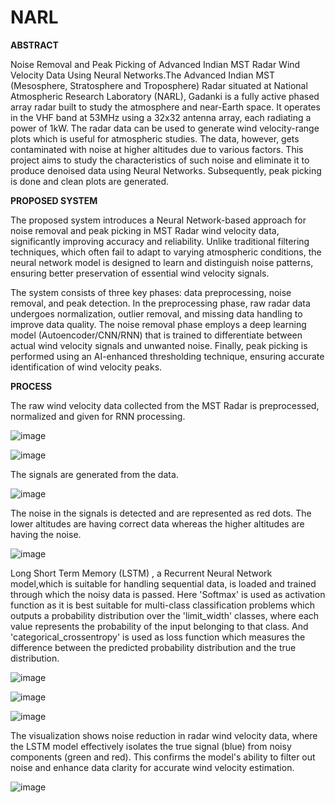 # NARL
**ABSTRACT**


Noise Removal and Peak Picking of Advanced Indian MST Radar Wind Velocity Data Using Neural Networks.The Advanced Indian MST (Mesosphere, Stratosphere and Troposphere) Radar situated at National Atmospheric Research Laboratory (NARL), Gadanki is a fully active phased array radar built to study the atmosphere and near-Earth space. It operates in the VHF band at 53MHz using a 32x32 antenna array, each radiating a power of 1kW. The radar data can be used to generate wind velocity-range plots which is useful for atmospheric studies. The data, however, gets contaminated with noise at higher altitudes due to various factors. This project aims to study the characteristics of such noise and eliminate it to produce denoised data using Neural Networks. Subsequently, peak picking is done and clean plots are generated.


**PROPOSED SYSTEM**

The proposed system introduces a Neural Network-based approach for noise removal and peak picking in MST Radar wind velocity data, significantly improving accuracy and reliability. Unlike traditional filtering techniques, which often fail to adapt to varying atmospheric conditions, the neural network model is designed to learn and distinguish noise patterns, ensuring better preservation of essential wind velocity signals.

The system consists of three key phases: data preprocessing, noise removal, and peak detection. In the preprocessing phase, raw radar data undergoes normalization, outlier removal, and missing data handling to improve data quality. The noise removal phase employs a deep learning model (Autoencoder/CNN/RNN) that is trained to differentiate between actual wind velocity signals and unwanted noise. Finally, peak picking is performed using an AI-enhanced thresholding technique, ensuring accurate identification of wind velocity peaks. 


**PROCESS**

The raw wind velocity data collected from the MST Radar is preprocessed, normalized and given for RNN processing.

![image](https://github.com/user-attachments/assets/5478393a-dfd6-4140-a505-987640de0d4d)

![image](https://github.com/user-attachments/assets/2e0f9a15-1aa3-47f0-ac21-7a0894f7de87)

The signals are generated from the data.

![image](https://github.com/user-attachments/assets/24612853-baf1-42ce-8d06-f3668977ab3b)

The noise in the signals is detected and are represented as red dots. The lower altitudes are having correct data whereas the higher altitudes are having the noise.

![image](https://github.com/user-attachments/assets/c6247c5d-1e40-4a55-94e7-70b495eccb6a)

Long Short Term Memory (LSTM) , a Recurrent Neural Network model,which is suitable for handling sequential data, is loaded and trained through which the noisy data is passed. Here 'Softmax' is used as activation function as it is best suitable for multi-class classification problems which outputs a probability distribution over the 'limit_width' classes, where each value represents the probability of the input belonging to that class. And 'categorical_crossentropy' is used as loss function which measures the difference between the predicted probability distribution and the true distribution.


![image](https://github.com/user-attachments/assets/2924436c-647a-4a90-bdb0-54cc3f7bf5ee)

![image](https://github.com/user-attachments/assets/968d1c08-7812-4ff4-bbba-d888cd75a17a)

![image](https://github.com/user-attachments/assets/cc7e873b-d4c3-4518-813d-21c6871783e1)


The visualization shows noise reduction in radar wind velocity data, where the LSTM model effectively isolates the true signal (blue) from noisy components (green and red). This confirms the model's ability to filter out noise and enhance data clarity for accurate wind velocity estimation.


![image](https://github.com/user-attachments/assets/28089757-d742-4e44-a864-d02709d1bf5e)




